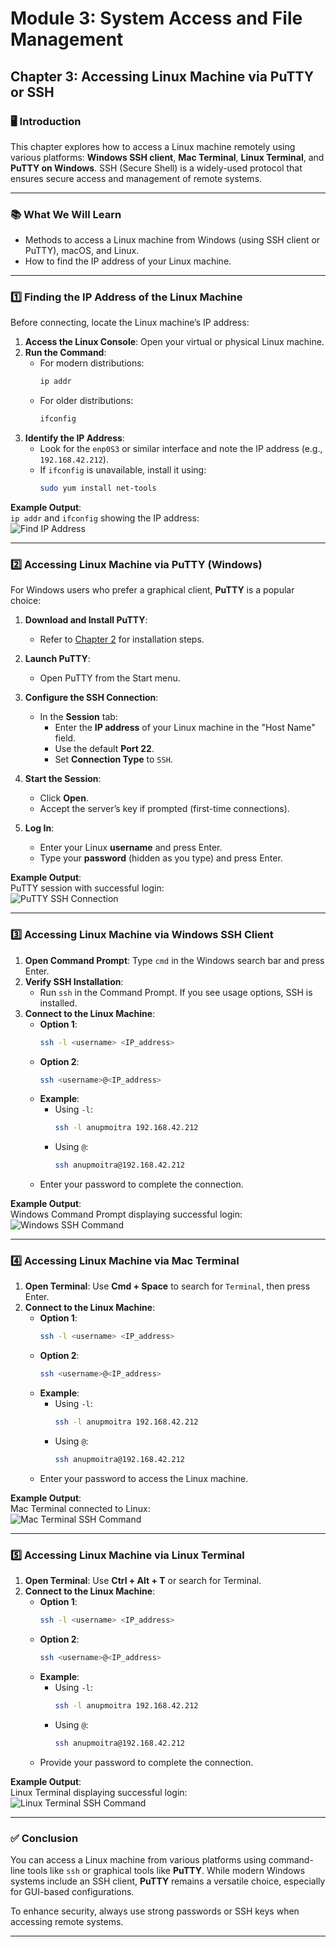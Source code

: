 # **Module 3: System Access and File Management**  
## **Chapter 3: Accessing Linux Machine via PuTTY or SSH**  
### **🖥️ Introduction**  
This chapter explores how to access a Linux machine remotely using various platforms: **Windows SSH client**, **Mac Terminal**, **Linux Terminal**, and **PuTTY on Windows**. SSH (Secure Shell) is a widely-used protocol that ensures secure access and management of remote systems.

---

### **📚 What We Will Learn**  
- Methods to access a Linux machine from Windows (using SSH client or PuTTY), macOS, and Linux.  
- How to find the IP address of your Linux machine.  

---

### **1️⃣ Finding the IP Address of the Linux Machine**  

Before connecting, locate the Linux machine’s IP address:

1. **Access the Linux Console**: Open your virtual or physical Linux machine.  
2. **Run the Command**:  
   - For modern distributions:  
     ```bash
     ip addr
     ```  
   - For older distributions:  
     ```bash
     ifconfig
     ```  
3. **Identify the IP Address**:  
   - Look for the `enp0S3` or similar interface and note the IP address (e.g., `192.168.42.212`).  
   - If `ifconfig` is unavailable, install it using:  
     ```bash
     sudo yum install net-tools
     ```

**Example Output**:  
`ip addr` and `ifconfig` showing the IP address:  
![Find IP Address](screenshots/01-find-ip-address-output.png)

---

### **2️⃣ Accessing Linux Machine via PuTTY (Windows)**  

For Windows users who prefer a graphical client, **PuTTY** is a popular choice:  

1. **Download and Install PuTTY**:  
   - Refer to [Chapter 2](https://github.com/anup-cloudguru/foundational-linux-training-projects/blob/main/02-system-access-and-file-management/02-accessing-linux-system.md) for installation steps.  

2. **Launch PuTTY**:  
   - Open PuTTY from the Start menu.  

3. **Configure the SSH Connection**:  
   - In the **Session** tab:  
     - Enter the **IP address** of your Linux machine in the "Host Name" field.  
     - Use the default **Port 22**.  
     - Set **Connection Type** to `SSH`.  

4. **Start the Session**:  
   - Click **Open**.  
   - Accept the server’s key if prompted (first-time connections).  

5. **Log In**:  
   - Enter your Linux **username** and press Enter.  
   - Type your **password** (hidden as you type) and press Enter.  

**Example Output**:  
PuTTY session with successful login:  
![PuTTY SSH Connection](screenshots/06-putty-ssh-successful-login.png)

---

### **3️⃣ Accessing Linux Machine via Windows SSH Client**  

1. **Open Command Prompt**: Type `cmd` in the Windows search bar and press Enter.  
2. **Verify SSH Installation**:  
   - Run `ssh` in the Command Prompt. If you see usage options, SSH is installed.  
3. **Connect to the Linux Machine**:  
   - **Option 1**:  
     ```bash
     ssh -l <username> <IP_address>
     ```  
   - **Option 2**:  
     ```bash
     ssh <username>@<IP_address>
     ```  
   - **Example**:  
     - Using `-l`:  
       ```bash
       ssh -l anupmoitra 192.168.42.212
       ```  
     - Using `@`:  
       ```bash
       ssh anupmoitra@192.168.42.212
       ```  
   - Enter your password to complete the connection.  

**Example Output**:  
Windows Command Prompt displaying successful login:  
![Windows SSH Command](screenshots/02-windows-ssh-command-successful-login.png)

---

### **4️⃣ Accessing Linux Machine via Mac Terminal**  

1. **Open Terminal**: Use **Cmd + Space** to search for `Terminal`, then press Enter.  
2. **Connect to the Linux Machine**:  
   - **Option 1**:  
     ```bash
     ssh -l <username> <IP_address>
     ```  
   - **Option 2**:  
     ```bash
     ssh <username>@<IP_address>
     ```  
   - **Example**:  
     - Using `-l`:  
       ```bash
       ssh -l anupmoitra 192.168.42.212
       ```  
     - Using `@`:  
       ```bash
       ssh anupmoitra@192.168.42.212
       ```  
   - Enter your password to access the Linux machine.  

**Example Output**:  
Mac Terminal connected to Linux:  
![Mac Terminal SSH Command](screenshots/03-mac-terminal-ssh-command-successful-login.png)

---

### **5️⃣ Accessing Linux Machine via Linux Terminal**  

1. **Open Terminal**: Use **Ctrl + Alt + T** or search for Terminal.  
2. **Connect to the Linux Machine**:  
   - **Option 1**:  
     ```bash
     ssh -l <username> <IP_address>
     ```  
   - **Option 2**:  
     ```bash
     ssh <username>@<IP_address>
     ```  
   - **Example**:  
     - Using `-l`:  
       ```bash
       ssh -l anupmoitra 192.168.42.212
       ```  
     - Using `@`:  
       ```bash
       ssh anupmoitra@192.168.42.212
       ```  
   - Provide your password to complete the connection.  

**Example Output**:  
Linux Terminal displaying successful login:  
![Linux Terminal SSH Command](screenshots/04-linux-terminal-ssh-command-successful-login.png)

---

### **✅ Conclusion**  

You can access a Linux machine from various platforms using command-line tools like `ssh` or graphical tools like **PuTTY**. While modern Windows systems include an SSH client, **PuTTY** remains a versatile choice, especially for GUI-based configurations.  

To enhance security, always use strong passwords or SSH keys when accessing remote systems.  

---
